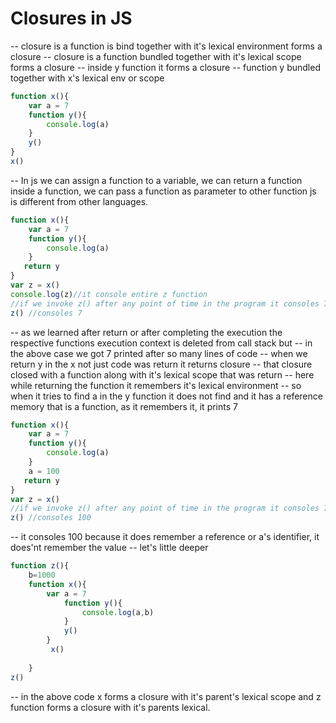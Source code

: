 # Closures in JS  

 -- closure is a function is bind together with it's lexical environment forms a closure
 -- closure is a function bundled together with it's lexical scope forms a closure
 -- inside y function it forms a closure 
 -- function y bundled together with x's lexical env or scope

```javascript
function x(){
    var a = 7
    function y(){
        console.log(a)
    }
    y()
}
x()
```

-- In js we can assign a function to a variable, we can return a function inside a function, we can pass a function as parameter to other function js is different from other languages.

```javascript
function x(){
    var a = 7
    function y(){
        console.log(a)
    }
   return y
}
var z = x()
console.log(z)//it console entire z function
//if we invoke z() after any point of time in the program it consoles 7
z() //consoles 7
```

-- as we learned after return or after completing the execution the respective functions execution context is deleted from call stack but
-- in the above case we got 7 printed after so many lines of code 
-- when we return y in the x not just code was return it returns closure 
-- that closure closed with a function along with it's lexical scope that was return 
-- here while returning the function it remembers it's lexical environment 
-- so when it tries to find a in the y function it does not find and it has a reference memory that is a function, as it remembers it, it prints 7

```javascript
function x(){
    var a = 7
    function y(){
        console.log(a)
    }
    a = 100
   return y
}
var z = x()
//if we invoke z() after any point of time in the program it consoles 7
z() //consoles 100
```
-- it consoles 100 because it does remember a reference or a's identifier, it does'nt remember the value 
-- let's little deeper

```javascript
function z(){
    b=1000
    function x(){
        var a = 7
            function y(){
                console.log(a,b)
            }
            y()
        }
         x() 
   
    }
z()

```

-- in the above code x forms a closure with it's parent's lexical scope and z function forms a closure with it's parents lexical.